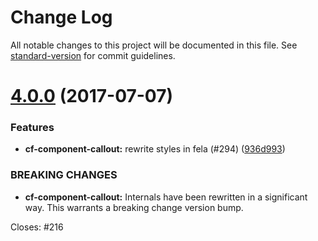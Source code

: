 # Change Log

All notable changes to this project will be documented in this file.
See [standard-version](https://github.com/conventional-changelog/standard-version) for commit guidelines.

<a name="4.0.0"></a>
# [4.0.0](https://github.com/koddsson/cf-ui/compare/cf-component-callout@3.2.2...cf-component-callout@4.0.0) (2017-07-07)


### Features

* **cf-component-callout:** rewrite styles in fela (#294) ([936d993](https://github.com/koddsson/cf-ui/commit/936d993))


### BREAKING CHANGES

* **cf-component-callout:** Internals have been rewritten in a significant way.
This warrants a breaking change version bump.

Closes: #216
